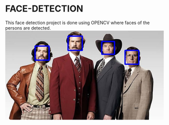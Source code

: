 # FACE-DETECTION
This face detection project is done using OPENCV where faces of the persons are detected.
![result](https://github.com/PoojyaSree/FACE-DETECTION/blob/master/result.jpg)
